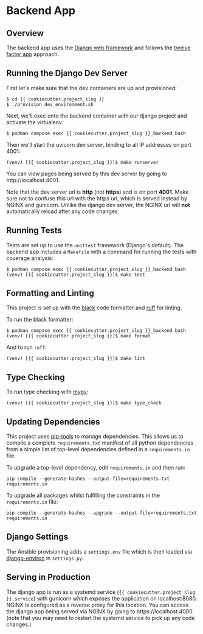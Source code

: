 # Backend App

## Overview

The backend app uses the [Django web framework](https://www.djangoproject.com)
and follows the [twelve factor app](https://12factor.net) approach.

## Running the Django Dev Server

First let's make sure that the dev containers are up and provisioned:

```
$ cd {{ cookiecutter.project_slug }}
$ ./provision_dev_environment.sh
```

Next, we'll exec onto the backend container with our django project and activate the
virtualenv:

```
$ podman compose exec {{ cookiecutter.project_slug }}_backend bash
```

Then we'll start the uvicorn dev server, binding to all IP addresses on port 4001:

```
(venv) [{{ cookiecutter.project_slug }}]$ make runserver
```

You can view pages being served by this dev server by going to
http://localhost:4001.

Note that the dev server url is **http** (not **https**) and is on port
**4001**. Make sure not to confuse this url with the https url, which is served
instead by NGINX and gunicorn. Unlike the django dev server, the NGINX url will
**not** automatically reload after any code changes.

## Running Tests

Tests are set up to use the `unittest` framework (Django's default). The
backend app includes a `Makefile` with a command for running the tests with
coverage analysis:

```
$ podman compose exec {{ cookiecutter.project_slug }}_backend bash
(venv) [{{ cookiecutter.project_slug }}]$ make test
```

## Formatting and Linting

This project is set up with the [black](https://github.com/psf/black) code
formatter and [ruff](https://docs.astral.sh/ruff/) for linting.

To run the black formatter:

```
$ podman compose exec {{ cookiecutter.project_slug }}_backend bash
(venv) [{{ cookiecutter.project_slug }}]$ make format
```

And to run `ruff`: 

```
(venv) [{{ cookiecutter.project_slug }}]$ make lint
```

## Type Checking

To run type checking with [mypy](https://mypy.readthedocs.io/en/stable/introduction.html):

```
(venv) [{{ cookiecutter.project_slug }}]$ make type_check
```

## Updating Dependencies

This project uses [pip-tools](https://github.com/jazzband/pip-tools) to
manage dependencies. This allows us to compile a complete `requirements.txt`
manifest of all python dependencies from a simple list of top-level dependencies
defined in a `requirements.in` file.

To upgrade a top-level dependency, edit `requirements.in` and then run:

```
pip-compile --generate-hashes --output-file=requirements.txt requirements.in
```

To upgrade all packages whilst fulfilling the constraints in the `requirements.in`
file: 

```
pip-compile --generate-hashes --upgrade --output-file=requirements.txt requirements.in
```

## Django Settings

The Ansible provisioning adds a `settings.env` file which is then loaded via
[django-environ](https://github.com/joke2k/django-environ) in `settings.py`.

## Serving in Production

The django app is run as a systemd service
(`{{ cookiecutter.project_slug }}.service`) with gunicorn which exposes the 
application on localhost:8080. NGINX is configured as a reverse proxy for this
location. You can access the django app being served via NGINX by going to
https://localhost:4000 (note that you may need to
restart the systemd service to pick up any code changes.)
